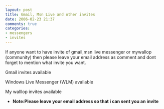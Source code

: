 ```yaml
---
layout: post
title: Gmail, Msn Live and other invites
date: 2006-02-23 21:37
comments: true
categories:
- messengers
- invites
---
```

If anyone want to have invite of gmail,msn live messenger or mywallop (community) then please leave your email address as comment and dont forget to mention what invite you want.

Gmail invites available

Windows Live Messenger (WLM) available

My walllop invites available
<ul>
	<li><strong>Note:Please leave your email address so that i can sent you an invite</strong></li>
</ul>
